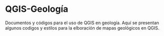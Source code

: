 # QGIS-Geología
Documentos y códigos para el uso de QGIS en geología.
Aquí se presentan algunos codigos y estilos para la elboración de mapas geológicos en QGIS.
